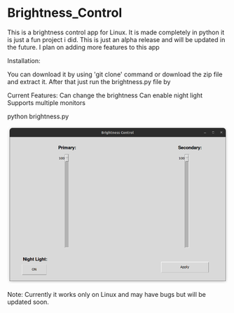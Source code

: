 # Brightness_Control
This is a brightness control app for Linux. 
It is made completely in python it is just a fun project i did.
This is just an alpha release and will be updated in the future.
I plan on adding more features to this app 

Installation:

You can download it by using 'git clone' command
or download the zip file and extract it.
After that just run the brightness.py file by 

Current Features:
Can change the brightness
Can enable night light
Supports multiple monitors

python brightness.py

![Screenshot](screenshot.png)

Note: Currently it works only on Linux and may have bugs but will be updated soon.



